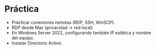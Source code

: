 # Práctica
- Prácticar conexiones remotas (RDP, SSH, WinSCP).
- RDP desde Mac (privacidad -> red local)
- En Windows Server 2022, configurando también IP estática y nombre del equipo.
- Instalar Directorio Activo.
